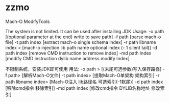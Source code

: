 # zzmo
Mach-O ModifyTools

The system is not limited. It can be used after installing JDK
Usage:
-o path [(optional parameter at the end) write to save path]
-f path [parse mach-o file]
-t path index [extract mach-o single schema index]
-r path libname index > [mach-o injection lib path name optional index (- 1 silent tail)]
-d path index [remove CMD instruction to remove index]
-md path index [modify CMD instruction dylib name address modify index]

不限制系统，安装JDK即可使用
用法:
-o path > [(末尾可选参数)写入保存路径]
-f path> [解析Mach-O文件]
-t path index> [提取Mach-O单架构 架构索引]
-r path libname index> [Mach-O注入 lib路径名 可选索引(-1默尾)]
-d path index [移除cmd指令 移除索引]
-md path index [修改cmd指令 DYLIB名称地址 修改索引]
